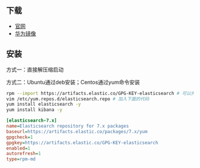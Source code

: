 ## 下载

- [官网](https://www.elastic.co/downloads/)
- [华为镜像](https://mirrors.huaweicloud.com/)

## 安装

方式一：直接解压缩启动

方式二：Ubuntu通过deb安装；Centos通过yum命令安装

```bash
rpm --import https://artifacts.elastic.co/GPG-KEY-elasticsearch # 可以先下载
vim /etc/yum.repos.d/elasticsearch.repo # 加入下面的代码
yum install elasticsearch -y
yum install kibana -y
```

```ini
[elasticsearch-7.x]
name=Elasticsearch repository for 7.x packages
baseurl=https://artifacts.elastic.co/packages/7.x/yum
gpgcheck=1
gpgkey=https://artifacts.elastic.co/GPG-KEY-elasticsearch
enabled=1
autorefresh=1
type=rpm-md
```